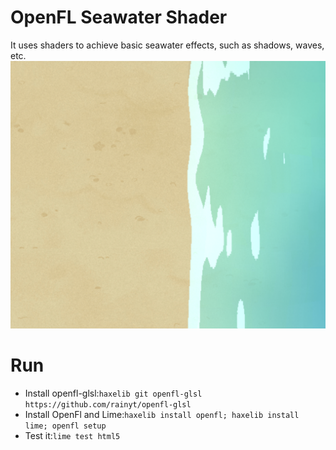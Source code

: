 # OpenFL Seawater Shader
It uses shaders to achieve basic seawater effects, such as shadows, waves, etc.
![](./desc_img.png)

# Run
- Install openfl-glsl:`haxelib git openfl-glsl https://github.com/rainyt/openfl-glsl`
- Install OpenFl and Lime:`haxelib install openfl; haxelib install lime; openfl setup`
- Test it:`lime test html5`